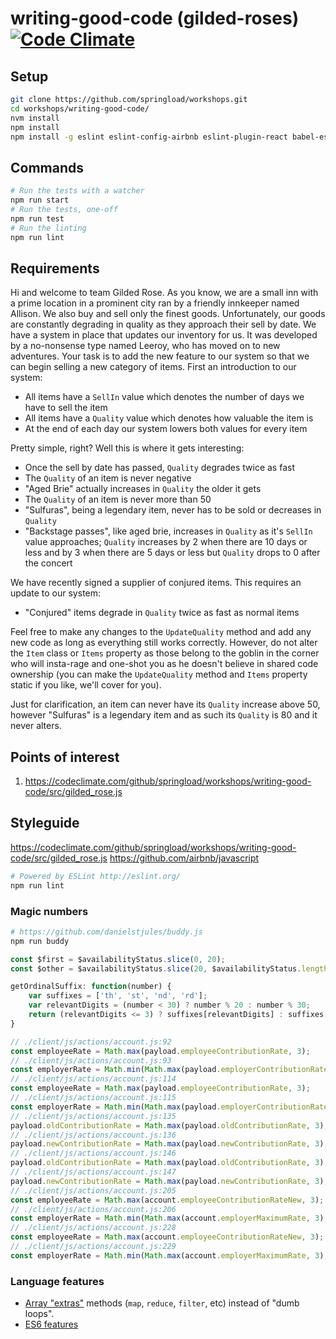 writing-good-code (gilded-roses) [![Code Climate](https://codeclimate.com/github/springload/workshops/badges/gpa.svg)](https://codeclimate.com/github/springload/workshops/writing-good-code/src/gilded_rose.js)
================================

## Setup

```sh
git clone https://github.com/springload/workshops.git
cd workshops/writing-good-code/
nvm install
npm install
npm install -g eslint eslint-config-airbnb eslint-plugin-react babel-eslint
```

## Commands

```sh
# Run the tests with a watcher
npm run start
# Run the tests, one-off
npm run test
# Run the linting
npm run lint
```

## Requirements

Hi and welcome to team Gilded Rose. As you know, we are a small inn with a prime location in a prominent city ran by a friendly innkeeper named Allison. We also buy and sell only the finest goods. Unfortunately, our goods are constantly degrading in quality as they approach their sell by date. We have a system in place that updates our inventory for us. It was developed by a no-nonsense type named Leeroy, who has moved on to new adventures. Your task is to add the new feature to our system so that we can begin selling a new category of items. First an introduction to our system:

- All items have a `SellIn` value which denotes the number of days we have to sell the item
- All items have a `Quality` value which denotes how valuable the item is
- At the end of each day our system lowers both values for every item

Pretty simple, right? Well this is where it gets interesting:

- Once the sell by date has passed, `Quality` degrades twice as fast
- The `Quality` of an item is never negative
- "Aged Brie" actually increases in `Quality` the older it gets
- The `Quality` of an item is never more than 50
- "Sulfuras", being a legendary item, never has to be sold or decreases in `Quality`
- "Backstage passes", like aged brie, increases in `Quality` as it's `SellIn` value approaches; `Quality` increases by 2 when there are 10 days or less and by 3 when there are 5 days or less but `Quality` drops to 0 after the concert

We have recently signed a supplier of conjured items. This requires an update to our system:

- "Conjured" items degrade in `Quality` twice as fast as normal items

Feel free to make any changes to the `UpdateQuality` method and add any new code as long as everything still works correctly. However, do not alter the `Item` class or `Items` property as those belong to the goblin in the corner who will insta-rage and one-shot you as he doesn't believe in shared code ownership (you can make the `UpdateQuality` method and `Items` property static if you like, we'll cover for you).

Just for clarification, an item can never have its `Quality` increase above 50, however "Sulfuras" is a legendary item and as such its `Quality` is 80 and it never alters.

## Points of interest

1. https://codeclimate.com/github/springload/workshops/writing-good-code/src/gilded_rose.js

## Styleguide

https://codeclimate.com/github/springload/workshops/writing-good-code/src/gilded_rose.js
https://github.com/airbnb/javascript

```sh
# Powered by ESLint http://eslint.org/
npm run lint
```

### Magic numbers

```sh
# https://github.com/danielstjules/buddy.js
npm run buddy
```

```js
const $first = $availabilityStatus.slice(0, 20);
const $other = $availabilityStatus.slice(20, $availabilityStatus.length);
```

```js
getOrdinalSuffix: function(number) {
    var suffixes = ['th', 'st', 'nd', 'rd'];
    var relevantDigits = (number < 30) ? number % 20 : number % 30;
    return (relevantDigits <= 3) ? suffixes[relevantDigits] : suffixes[0];
}
```

```js
// ./client/js/actions/account.js:92
const employeeRate = Math.max(payload.employeeContributionRate, 3);
// ./client/js/actions/account.js:93
const employerRate = Math.min(Math.max(payload.employerContributionRate, 3), employeeRate);
// ./client/js/actions/account.js:114
const employeeRate = Math.max(payload.employeeContributionRate, 3);
// ./client/js/actions/account.js:115
const employerRate = Math.min(Math.max(payload.employerContributionRate, 3), employeeRate);
// ./client/js/actions/account.js:135
payload.oldContributionRate = Math.max(payload.oldContributionRate, 3);
// ./client/js/actions/account.js:136
payload.newContributionRate = Math.max(payload.newContributionRate, 3);
// ./client/js/actions/account.js:146
payload.oldContributionRate = Math.max(payload.oldContributionRate, 3);
// ./client/js/actions/account.js:147
payload.newContributionRate = Math.max(payload.newContributionRate, 3);
// ./client/js/actions/account.js:205
const employeeRate = Math.max(account.employeeContributionRateNew, 3);
// ./client/js/actions/account.js:206
const employerRate = Math.min(Math.max(account.employerMaximumRate, 3), employeeRate);
// ./client/js/actions/account.js:228
const employeeRate = Math.max(account.employeeContributionRateNew, 3);
// ./client/js/actions/account.js:229
const employerRate = Math.min(Math.max(account.employerMaximumRate, 3), employeeRate);
```

### Language features

- [Array "extras"](https://dev.opera.com/articles/javascript-array-extras-in-detail/) methods (`map`, `reduce`, `filter`, etc) instead of "dumb loops".
- [ES6 features](https://github.com/lukehoban/es6features#readme)
